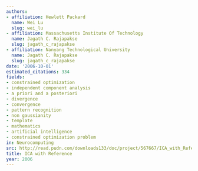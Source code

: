 ```yaml
---
authors:
- affiliation: Hewlett Packard
  name: Wei Lu
  slug: wei_lu
- affiliation: Massachusetts Institute Of Technology
  name: Jagath C. Rajapakse
  slug: jagath_c_rajapakse
- affiliation: Nanyang Technological University
  name: Jagath C. Rajapakse
  slug: jagath_c_rajapakse
date: '2006-10-01'
estimated_citations: 334
fields:
- constrained optimization
- independent component analysis
- a priori and a posteriori
- divergence
- convergence
- pattern recognition
- non gaussianity
- template
- mathematics
- artificial intelligence
- constrained optimization problem
in: Neurocomputing
src: http://read.pudn.com/downloads133/doc/project/567667/ICA_with_Reference.pdf
title: ICA with Reference
year: 2006
---
```

